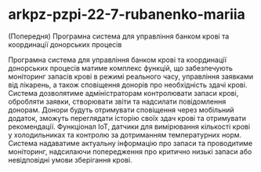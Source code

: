 # arkpz-pzpi-22-7-rubanenko-mariia

(Попередня)
Програмна система для управління банком крові та координації донорських процесів 

 Програмна система для управління банком крові та координації донорських процесів матиме комплекс функцій, що забезпечують моніторинг запасів крові в режимі реального часу, управління заявками від лікарень, а також сповіщення донорів про необхідність здачі крові. Система дозволятиме адміністраторам контролювати запаси крові, обробляти заявки, створювати звіти та надсилати повідомлення донорам. Донори будуть отримувати сповіщення через мобільний додаток, зможуть переглядати історію своїх здач крові та отримувати рекомендації.
Функціонал IoT, датчики для вимірювання кількості крові у холодильниках та контролю за дотриманням температурних норм. Система надаватиме актуальну інформацію про запаси та проводитиме моніторинг, надсилаючи попередження про критично низькі запаси або невідповідні умови зберігання крові.
                                                                                                                                                       
